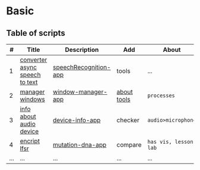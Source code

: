 # Basic
 
## Table of scripts

| # | Title | Description | Add | About |
|---|-------|----------|----------|-----|
| 1 | [converter async speech to text](./async/converter/async-speech-to-text/README.md) | [speechRecognition-app](./async/converter/async-speech-to-text/main.py) | tools| ... |
| 2 | [manager windows](./cmd/process/window%20manager/README.md)| [window-manager-app](./cmd/process/window%20manager/window_manager.py) | [about tools](./cmd/process/window%20manager/data/add.md) | `processes`
| 3 | [info about audio device](./audio/microphone/info_about_available_device/README.md) | [device-info-app](./audio/microphone/info_about_available_device/device_info_ver2.py) |checker | `audio>microphone` |
| 4 | [encript lfsr](./encryption/lfsr/DNA-LFSR-Simulation/README.md) | [mutation-dna-app](./encryption/lfsr/DNA-LFSR-Simulation/dna_lfsr_simulation.py) |compare| `has vis, lesson, lab` |
| ... | ... | ... |...| ... |
